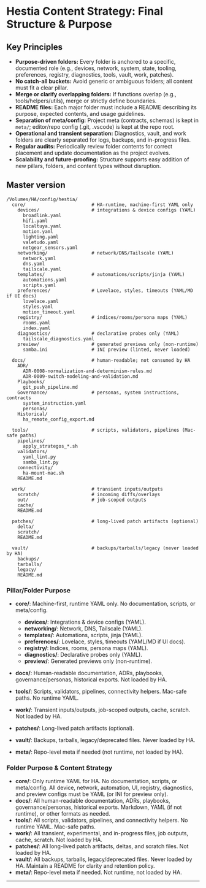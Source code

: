 # Hestia Content Strategy: Final Structure & Purpose

## Key Principles

- **Purpose-driven folders:** Every folder is anchored to a specific, documented role (e.g., devices, network, system, state, tooling, preferences, registry, diagnostics, tools, vault, work, patches).
- **No catch-all buckets:** Avoid generic or ambiguous folders; all content must fit a clear pillar.
- **Merge or clarify overlapping folders:** If functions overlap (e.g., tools/helpers/utils), merge or strictly define boundaries.
- **README files:** Each major folder must include a README describing its purpose, expected contents, and usage guidelines.
- **Separation of meta/config:** Project meta (contracts, schemas) is kept in `meta/`; editor/repo config (.git, .vscode) is kept at the repo root.
- **Operational and transient separation:** Diagnostics, vault, and work folders are clearly separated for logs, backups, and in-progress files.
- **Regular audits:** Periodically review folder contents for correct placement and update documentation as the project evolves.
- **Scalability and future-proofing:** Structure supports easy addition of new pillars, folders, and content types without disruption.


## Master version

```
/Volumes/HA/config/hestia/
  core/                        # HA-runtime, machine-first YAML only
    devices/                   # integrations & device configs (YAML)
      broadlink.yaml
      hifi.yaml
      localtuya.yaml
      motion.yaml
      lighting.yaml
      valetudo.yaml
      netgear_sensors.yaml
    networking/                # network/DNS/Tailscale (YAML)
      network.yaml
      dns.yaml
      tailscale.yaml
    templates/                 # automations/scripts/jinja (YAML)
      automations.yaml
      scripts.yaml
    preferences/               # Lovelace, styles, timeouts (YAML/MD if UI docs)
      lovelace.yaml
      styles.yaml
      motion_timeout.yaml
    registry/                  # indices/rooms/persona maps (YAML)
      rooms.yaml
      index.yaml
    diagnostics/               # declarative probes only (YAML)
      tailscale_diagnostics.yaml
    preview/                   # generated previews only (non-runtime)
      samba.ini                # INI preview (linted, never loaded)

  docs/                        # human-readable; not consumed by HA
    ADR/
      ADR-0008-normalization-and-determinism-rules.md
      ADR-0009-switch-modeling-and-validation.md
    Playbooks/
      git_push_pipeline.md
    Governance/                # personas, system instructions, contracts
      system_instruction.yaml
      personas/
    Historical/
      ha_remote_config_export.md

  tools/                       # scripts, validators, pipelines (Mac-safe paths)
    pipelines/
      apply_strategos_*.sh
    validators/
      yaml_lint.py
      samba_lint.py
    connectivity/
      ha-mount-mac.sh
    README.md

  work/                        # transient inputs/outputs
    scratch/                   # incoming diffs/overlays
    out/                       # job-scoped outputs
    cache/
    README.md

  patches/                     # long-lived patch artifacts (optional)
    delta/
    scratch/
    README.md

  vault/                       # backups/tarballs/legacy (never loaded by HA)
    backups/
    tarballs/
    legacy/
    README.md
```

### Pillar/Folder Purpose

- **core/**: Machine-first, runtime YAML only. No documentation, scripts, or meta/config.
  - **devices/**: Integrations & device configs (YAML).
  - **networking/**: Network, DNS, Tailscale (YAML).
  - **templates/**: Automations, scripts, jinja (YAML).
  - **preferences/**: Lovelace, styles, timeouts (YAML/MD if UI docs).
  - **registry/**: Indices, rooms, persona maps (YAML).
  - **diagnostics/**: Declarative probes only (YAML).
  - **preview/**: Generated previews only (non-runtime).

- **docs/**: Human-readable documentation, ADRs, playbooks, governance/personas, historical exports. Not loaded by HA.

- **tools/**: Scripts, validators, pipelines, connectivity helpers. Mac-safe paths. No runtime YAML.

- **work/**: Transient inputs/outputs, job-scoped outputs, cache, scratch. Not loaded by HA.

- **patches/**: Long-lived patch artifacts (optional).

- **vault/**: Backups, tarballs, legacy/deprecated files. Never loaded by HA.

- **meta/**: Repo-level meta if needed (not runtime, not loaded by HA).


### Folder Purpose & Content Strategy

- **core/**: Only runtime YAML for HA. No documentation, scripts, or meta/config. All device, network, automation, UI, registry, diagnostics, and preview configs must be YAML (or INI for preview only).
- **docs/**: All human-readable documentation, ADRs, playbooks, governance/personas, historical exports. Markdown, YAML (if not runtime), or other formats as needed.
- **tools/**: All scripts, validators, pipelines, and connectivity helpers. No runtime YAML. Mac-safe paths.
- **work/**: All transient, experimental, and in-progress files, job outputs, cache, scratch. Not loaded by HA.
- **patches/**: All long-lived patch artifacts, deltas, and scratch files. Not loaded by HA.
- **vault/**: All backups, tarballs, legacy/deprecated files. Never loaded by HA. Maintain a README for clarity and retention policy.
- **meta/**: Repo-level meta if needed. Not runtime, not loaded by HA.

---
